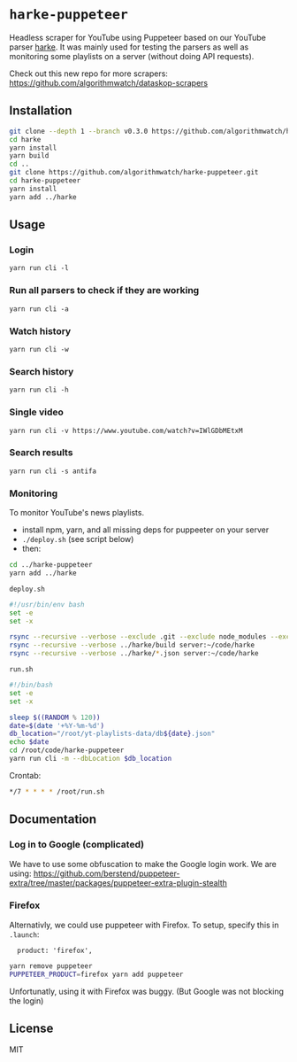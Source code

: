 # `harke-puppeteer`

Headless scraper for YouTube using Puppeteer based on our YouTube parser [harke](https://github.com/algorithmwatch/harke).
It was mainly used for testing the parsers as well as monitoring some playlists on a server (without doing API requests).

Check out this new repo for more scrapers: https://github.com/algorithmwatch/dataskop-scrapers

## Installation

```bash
git clone --depth 1 --branch v0.3.0 https://github.com/algorithmwatch/harke.git
cd harke
yarn install
yarn build
cd ..
git clone https://github.com/algorithmwatch/harke-puppeteer.git
cd harke-puppeteer
yarn install
yarn add ../harke
```

## Usage

### Login

```
yarn run cli -l
```

### Run all parsers to check if they are working

```
yarn run cli -a
```

### Watch history

```
yarn run cli -w
```

### Search history

```
yarn run cli -h
```

### Single video

```
yarn run cli -v https://www.youtube.com/watch?v=IWlGDbMEtxM
```

### Search results

```
yarn run cli -s antifa
```

### Monitoring

To monitor YouTube's news playlists.

- install npm, yarn, and all missing deps for puppeeter on your server
- `./deploy.sh` (see script below)
- then:

```bash
cd ../harke-puppeteer
yarn add ../harke
```

`deploy.sh`

```bash
#!/usr/bin/env bash
set -e
set -x

rsync --recursive --verbose --exclude .git --exclude node_modules --exclude html --exclude data --exclude user_data . server:~/code/harke-puppeteer
rsync --recursive --verbose ../harke/build server:~/code/harke
rsync --recursive --verbose ../harke/*.json server:~/code/harke
```

`run.sh`

```bash
#!/bin/bash
set -e
set -x

sleep $((RANDOM % 120))
date=$(date '+%Y-%m-%d')
db_location="/root/yt-playlists-data/db${date}.json"
echo $date
cd /root/code/harke-puppeteer
yarn run cli -m --dbLocation $db_location
```

Crontab:

```bash
*/7 * * * * /root/run.sh
```

## Documentation

### Log in to Google (complicated)

We have to use some obfuscation to make the Google login work.
We are using: <https://github.com/berstend/puppeteer-extra/tree/master/packages/puppeteer-extra-plugin-stealth>

### Firefox

Alternativly, we could use puppeteer with Firefox.
To setup, specify this in `.launch`:

```
  product: 'firefox',
```

```bash
yarn remove puppeteer
PUPPETEER_PRODUCT=firefox yarn add puppeteer
```

Unfortunatly, using it with Firefox was buggy. (But Google was not blocking the login)

## License

MIT
